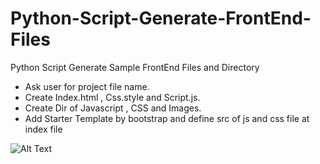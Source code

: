 # Python-Script-Generate-FrontEnd-Files
Python Script Generate Sample FrontEnd Files and Directory 
- Ask user for project file name.
- Create Index.html , Css.style and Script.js.
- Create Dir of Javascript , CSS and Images.
- Add Starter Template by bootstrap and define src of js and css file at index file

![Alt Text](https://github.com/YoussefMohamed2k19/Python-Script-Generate-FrontEnd-Files/blob/master/Record.gif)